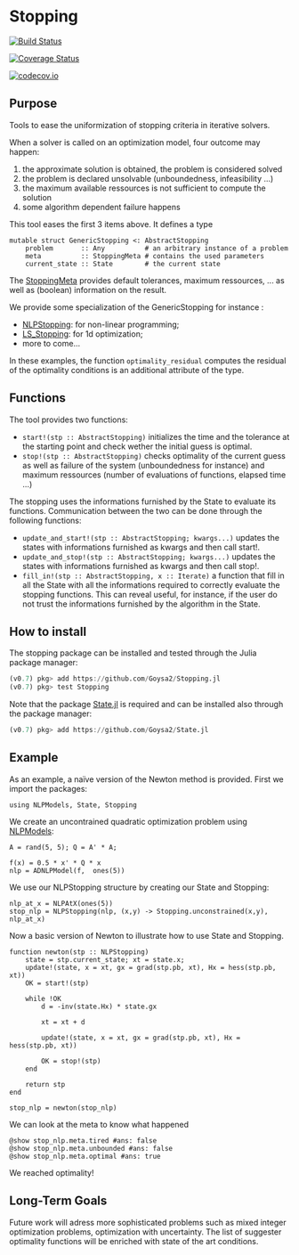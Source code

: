 # Stopping

[![Build Status](https://travis-ci.org/Goysa2/Stopping.jl.svg?branch=master)](https://travis-ci.org/Goysa2/Stopping.jl)

[![Coverage Status](https://coveralls.io/repos/Goysa2/Stopping.jl/badge.svg?branch=master&service=github)](https://coveralls.io/github/Goysa2/Stopping.jl?branch=julia-0.7)

[![codecov.io](http://codecov.io/github/Goysa2/Stopping.jl/coverage.svg?branch=master)](http://codecov.io/github/Goysa2/Stopping.jl?branch=master)

<!-- [![](https://img.shields.io/badge/docs-dev-blue.svg)](https://goysa2.github.io/State.jl/dev/) -->


## Purpose

Tools to ease the uniformization of stopping criteria in iterative solvers.

When a solver is called on an optimization model, four outcome may happen:

1. the approximate solution is obtained, the problem is considered solved
2. the problem is declared unsolvable (unboundedness, infeasibility ...)
3. the maximum available ressources is not sufficient to compute the solution
4. some algorithm dependent failure happens

This tool eases the first 3 items above. It defines a type

    mutable struct GenericStopping <: AbstractStopping
        problem       :: Any          # an arbitrary instance of a problem
        meta          :: StoppingMeta # contains the used parameters
        current_state :: State        # the current state

The [StoppingMeta](https://github.com/Goysa2/Stopping.jl/blob/master/src/StoppingMetamod.jl) provides default tolerances, maximum ressources, ...  as well as (boolean) information on the result.

We provide some specialization of the GenericStopping for instance :
  * [NLPStopping](https://github.com/Goysa2/Stopping.jl/blob/master/src/NLPStoppingmod.jl): for non-linear programming;
  * [LS_Stopping](https://github.com/Goysa2/Stopping.jl/blob/master/src/LineSearchStoppingmod.jl): for 1d optimization;
  * more to come...

In these examples, the function `optimality_residual` computes the residual of the optimality conditions is an additional attribute of the type.

## Functions

The tool provides two functions:
* `start!(stp :: AbstractStopping)` initializes the time and the tolerance at the starting point and check wether the initial guess is optimal.
* `stop!(stp :: AbstractStopping)` checks optimality of the current guess as well as failure of the system (unboundedness for instance) and maximum ressources (number of evaluations of functions, elapsed time ...)

The stopping uses the informations furnished by the State to evaluate its functions. Communication between the two can be done through the following functions:
* `update_and_start!(stp :: AbstractStopping; kwargs...)` updates the states with informations furnished as kwargs and then call start!.
* `update_and_stop!(stp :: AbstractStopping; kwargs...)` updates the states with informations furnished as kwargs and then call stop!.
* `fill_in!(stp :: AbstractStopping, x :: Iterate)` a function that fill in all the State with all the informations required to correctly evaluate the stopping functions. This can reveal useful, for instance, if the user do not trust the informations furnished by the algorithm in the State.

## How to install

The stopping package can be installed and tested through the Julia package manager:

```julia
(v0.7) pkg> add https://github.com/Goysa2/Stopping.jl
(v0.7) pkg> test Stopping
```
Note that the package [State.jl](https://github.com/Goysa2/State.jl) is required and can be installed also through the package manager:
```julia
(v0.7) pkg> add https://github.com/Goysa2/State.jl
```
## Example

As an example, a naïve version of the Newton method is provided. First we import the packages:
```
using NLPModels, State, Stopping
```

We create an uncontrained quadratic optimization problem using [NLPModels](https://github.com/JuliaSmoothOptimizers/NLPModels.jl):
```
A = rand(5, 5); Q = A' * A;

f(x) = 0.5 * x' * Q * x
nlp = ADNLPModel(f,  ones(5))
```

We use our NLPStopping structure by creating our State and Stopping:

```
nlp_at_x = NLPAtX(ones(5))
stop_nlp = NLPStopping(nlp, (x,y) -> Stopping.unconstrained(x,y), nlp_at_x)
```

Now a basic version of Newton to illustrate how to use State and Stopping.

```
function newton(stp :: NLPStopping)
    state = stp.current_state; xt = state.x;
    update!(state, x = xt, gx = grad(stp.pb, xt), Hx = hess(stp.pb, xt))
    OK = start!(stp)

    while !OK
        d = -inv(state.Hx) * state.gx

        xt = xt + d

        update!(state, x = xt, gx = grad(stp.pb, xt), Hx = hess(stp.pb, xt))

        OK = stop!(stp)
    end

    return stp
end

stop_nlp = newton(stop_nlp)
```

We can look at the meta to know what happened
```
@show stop_nlp.meta.tired #ans: false
@show stop_nlp.meta.unbounded #ans: false
@show stop_nlp.meta.optimal #ans: true
```

We reached optimality!

## Long-Term Goals

Future work will adress more sophisticated problems such as mixed integer optimization problems, optimization with uncertainty. The list of suggester optimality functions will be enriched with state of the art conditions.
